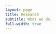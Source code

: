 ```yaml
---
layout: page
title: Research
subtitle: What we do.
full-width: true
---
```


<object data="/assets/Research_07062023_1.pdf" width="100%" height="100%"></object>
<object data="/assets/Research_07062023_2.pdf" width="100%" height="100%"></object>

